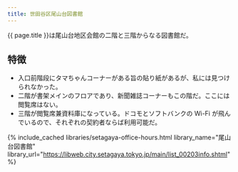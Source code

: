 ```yaml
---
title: 世田谷区尾山台図書館
---
```


{{ page.title }}は尾山台地区会館の二階と三階からなる図書館だ。

## 特徴

* 入口前階段にタマちゃんコーナーがある旨の貼り紙があるが、私には見つけられなかった。
* 二階が書架メインのフロアであり、新聞雑誌コーナーもこの階だ。ここには閲覧席はない。
* 三階が閲覧席兼資料庫になっている。ドコモとソフトバンクの Wi-Fi が飛んでいるので、それぞれの契約者ならば利用可能だ。

{% include_cached libraries/setagaya-office-hours.html
    library_name="尾山台図書館"
    library_url="https://libweb.city.setagaya.tokyo.jp/main/list_00203info.shtml" %}
